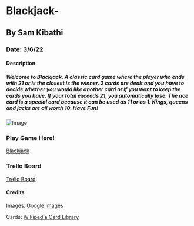 # Blackjack-

## By Sam Kibathi
### Date: 3/6/22

#### Description
##### Welcome to Blackjack. A classic card game where the player who ends with 21 or is the closest is the winner. 2 cards are dealt and you have to decide whether you would like another card or if you want to keep the cards you have. If your total exceeds 21, you automatically lose. The ace card is a special card because it can be used as 11 or as 1. Kings, queens and jacks are all worth 10. Have Fun!

![Image](https://upload.wikimedia.org/wikipedia/commons/3/33/Blackjack21.jpg)

### Play Game Here!
[Blackjack](https://blackjack-sk.surge.sh)

### Trello Board
[Trello Board](https://trello.com/b/N8vp3geL/blackjack-game)

#### Credits
Images: [Google Images](https://www.google.com/search?q=blackjack&rlz=1C1CHBF_enUS948US948&sxsrf=APq-WBtEyeXz2mPyVRo159JSXh6DA6GyZw:1646659354214&source=lnms&tbm=isch&sa=X&ved=2ahUKEwj9vv6OjLT2AhUnmeAKHYa1DPMQ_AUoAXoECAIQAw&biw=768&bih=387&dpr=2.5#imgrc=OK4hauJ1JaXfFM)

Cards: [Wikipedia Card Library](https://en.wikipedia.org/wiki/Playing_card)